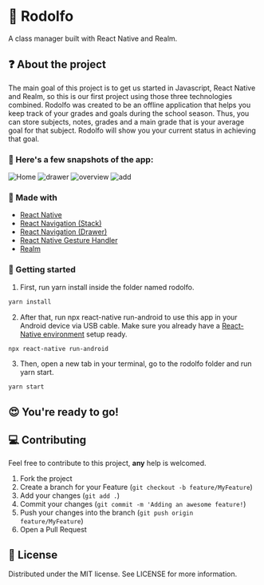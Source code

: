 # :closed_book: Rodolfo
A class manager built with React Native and Realm.

## :question: About the project

The main goal of this project is to get us started in Javascript, React Native and Realm, so this is our first project using those three technologies combined. Rodolfo was created to be an offline application that helps you keep track of your grades and goals during the school season. Thus, you can store subjects, notes, grades and a main grade that is your average goal for that subject. Rodolfo will show you your current status in achieving that goal.

### :iphone: Here's a few snapshots of the app:


![Home](https://i.imgur.com/v04NVFLm.jpg) ![drawer](https://i.imgur.com/Udlyupfm.jpg) ![overview](https://i.imgur.com/vwRhCX5m.jpg) ![add](https://i.imgur.com/Pki5Px3m.jpg)

###  :hammer: Made with

- [React Native](http://facebook.github.io/react-native/)
- [React Navigation (Stack)](https://reactnavigation.org/docs/stack-navigator/) 
- [React Navigation (Drawer)](https://reactnavigation.org/docs/drawer-navigator) 
- [React Native Gesture Handler](https://kmagiera.github.io/react-native-gesture-handler/) 
- [Realm](https://realm.io/docs/javascript/latest)
<!-- GETTING STARTED -->

### :triangular_flag_on_post: Getting started

1. First, run yarn install inside the folder named rodolfo.

```sh
yarn install
```

2. After that, run npx react-native run-android to use this app in your Android device via USB cable. Make sure you already have a [React-Native environment](https://reactnative.dev/docs/environment-setup) setup ready.

```sh
npx react-native run-android
```

3. Then, open a new tab in your terminal, go to the rodolfo folder and run yarn start.

```sh
yarn start
```
## :heart_eyes: You're ready to go!
<!-- CONTRIBUTING -->

## :computer: Contributing

Feel free to contribute to this project, **any** help is welcomed.

1. Fork the project
2. Create a branch for your Feature (`git checkout -b feature/MyFeature`)
3. Add your changes (`git add .`)
4. Commit your changes (`git commit -m 'Adding an awesome feature!`)
5. Push your changes into the branch (`git push origin feature/MyFeature`)
6. Open a Pull Request

<!-- LICENSE -->

##  :page_facing_up: License

Distributed under the MIT license. See LICENSE for more information.
